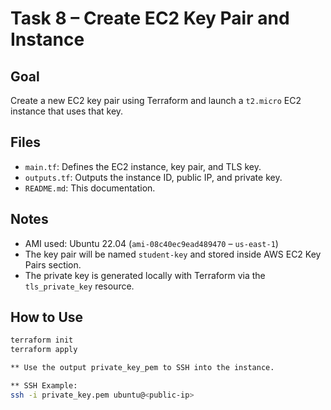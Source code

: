 # Task 8 – Create EC2 Key Pair and Instance

## Goal
Create a new EC2 key pair using Terraform and launch a `t2.micro` EC2 instance that uses that key.

## Files
- `main.tf`: Defines the EC2 instance, key pair, and TLS key.
- `outputs.tf`: Outputs the instance ID, public IP, and private key.
- `README.md`: This documentation.

## Notes
- AMI used: Ubuntu 22.04 (`ami-08c40ec9ead489470` – `us-east-1`)
- The key pair will be named `student-key` and stored inside AWS EC2 Key Pairs section.
- The private key is generated locally with Terraform via the `tls_private_key` resource.

## How to Use
```bash
terraform init
terraform apply

** Use the output private_key_pem to SSH into the instance.

** SSH Example:
ssh -i private_key.pem ubuntu@<public-ip>
